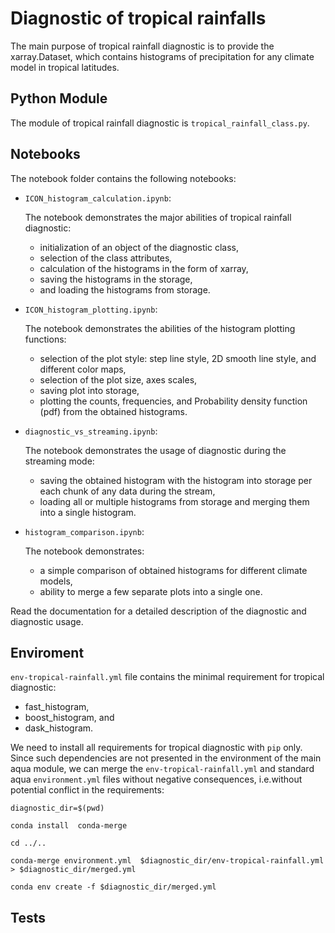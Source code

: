 # Diagnostic of tropical rainfalls

The main purpose of tropical rainfall diagnostic is to provide the xarray.Dataset, which contains histograms of precipitation for any climate model in tropical latitudes. 

## Python Module 

The module of tropical rainfall diagnostic is `tropical_rainfall_class.py`. 


## Notebooks 

The notebook folder contains the following notebooks:
 - `ICON_histogram_calculation.ipynb`: 

    The notebook demonstrates the major abilities of tropical rainfall diagnostic: 
    - initialization of an object of the diagnostic class, 
    - selection of the class attributes,  
    - calculation of the histograms in the form of xarray, 
    - saving the histograms in the storage,
    - and loading the histograms from storage.
 - `ICON_histogram_plotting.ipynb`:

    The notebook demonstrates the abilities of the histogram plotting functions:
    - selection of the plot style: step line style, 2D smooth line style, and different color maps,
    - selection of the plot size, axes scales, 
    - saving plot into storage, 
    - plotting the counts, frequencies, and Probability density function (pdf) from the obtained histograms.
 - `diagnostic_vs_streaming.ipynb`:

    The notebook demonstrates the usage of diagnostic during the streaming mode:
    - saving the obtained histogram with the histogram into storage per each chunk of any data during the stream, 
    - loading all or multiple histograms from storage and merging them into a single histogram. 

 - `histogram_comparison.ipynb`:

    The notebook demonstrates:
    - a simple comparison of obtained histograms for different climate models, 
    - ability to merge a few separate plots into a single one. 

Read the documentation for a detailed description of the diagnostic and diagnostic usage.

##  Enviroment 

`env-tropical-rainfall.yml` file contains the minimal requirement for tropical diagnostic: 
 - fast_histogram, 
 - boost_histogram, and 
 - dask_histogram. 


We need to install all requirements for tropical diagnostic with `pip` only. Since such dependencies are not presented in the environment of the main aqua module, we can merge the `env-tropical-rainfall.yml` and standard aqua `environment.yml` files without negative consequences, i.e.without potential conflict in the requirements:

```
diagnostic_dir=$(pwd)

conda install  conda-merge 

cd ../..

conda-merge environment.yml  $diagnostic_dir/env-tropical-rainfall.yml > $diagnostic_dir/merged.yml

conda env create -f $diagnostic_dir/merged.yml
```

## Tests




